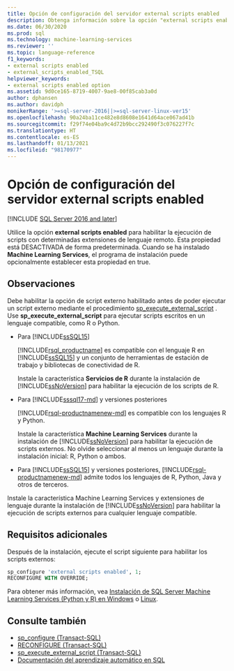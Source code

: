 ```yaml
---
title: Opción de configuración del servidor external scripts enabled
description: Obtenga información sobre la opción "external scripts enabled" en SQL Server. Después de activarla, puede ejecutar scripts externos en lenguajes compatibles, como R o Python.
ms.date: 06/30/2020
ms.prod: sql
ms.technology: machine-learning-services
ms.reviewer: ''
ms.topic: language-reference
f1_keywords:
- external scripts enabled
- external_scripts_enabled_TSQL
helpviewer_keywords:
- external scripts enabled option
ms.assetid: 9d0ce165-8719-4007-9ae8-00f85cab3a0d
author: dphansen
ms.author: davidph
monikerRange: '>=sql-server-2016||>=sql-server-linux-ver15'
ms.openlocfilehash: 90a24ba11ce482e8d8608e1641d64ace067ad41b
ms.sourcegitcommit: f29f74e04ba9c4d72b9bcc292490f3c076227f7c
ms.translationtype: HT
ms.contentlocale: es-ES
ms.lasthandoff: 01/13/2021
ms.locfileid: "98170977"
---
```

# <a name="external-scripts-enabled-server-configuration-option"></a>Opción de configuración del servidor external scripts enabled
[!INCLUDE [SQL Server 2016 and later](../../includes/applies-to-version/sqlserver2016.md)]

Utilice la opción **external scripts enabled** para habilitar la ejecución de scripts con determinadas extensiones de lenguaje remoto. Esta propiedad está DESACTIVADA de forma predeterminada. Cuando se ha instalado **Machine Learning Services**, el programa de instalación puede opcionalmente establecer esta propiedad en true.

## <a name="remarks"></a>Observaciones

Debe habilitar la opción de script externo habilitado antes de poder ejecutar un script externo mediante el procedimiento [sp_execute_external_script](../../relational-databases/system-stored-procedures/sp-execute-external-script-transact-sql.md) . Use **sp_execute_external_script** para ejecutar scripts escritos en un lenguaje compatible, como R o Python. 

+ Para [!INCLUDE[ssSQL15](../../includes/sssql16-md.md)]

    [!INCLUDE[rsql_productname](../../includes/rsql-productname-md.md)] es compatible con el lenguaje R en [!INCLUDE[ssSQL15](../../includes/sssql16-md.md)] y un conjunto de herramientas de estación de trabajo y bibliotecas de conectividad de R.

    Instale la característica **Servicios de R** durante la instalación de [!INCLUDE[ssNoVersion](../../includes/ssnoversion-md.md)] para habilitar la ejecución de los scripts de R.

+ Para [!INCLUDE[sssql17-md](../../includes/sssql17-md.md)] y versiones posteriores

    [!INCLUDE[rsql-productnamenew-md](../../includes/rsql-productnamenew-md.md)] es compatible con los lenguajes R y Python.

    Instale la característica **Machine Learning Services** durante la instalación de [!INCLUDE[ssNoVersion](../../includes/ssnoversion-md.md)] para habilitar la ejecución de scripts externos. No olvide seleccionar al menos un lenguaje durante la instalación inicial: R, Python o ambos.
    
+ Para [!INCLUDE[ssSQL15](../../includes/sssqlv15-md.md)] y versiones posteriores, [!INCLUDE[rsql-productnamenew-md](../../includes/rsql-productnamenew-md.md)] admite todos los lenguajes de R, Python, Java y otros de terceros.

Instale la característica Machine Learning Services y extensiones de lenguaje durante la instalación de [!INCLUDE[ssNoVersion](../../includes/ssnoversion-md.md)] para habilitar la ejecución de scripts externos para cualquier lenguaje compatible.

## <a name="additional-requirements"></a>Requisitos adicionales

Después de la instalación, ejecute el script siguiente para habilitar los scripts externos:

```sql
sp_configure 'external scripts enabled', 1;
RECONFIGURE WITH OVERRIDE;  
```

Para obtener más información, vea [Instalación de SQL Server Machine Learning Services (Python y R) en Windows](../../machine-learning/install/sql-machine-learning-services-windows-install.md) o [Linux](../../linux/sql-server-linux-setup-machine-learning-docker.md?toc=/sql/machine-learning/toc.json).

## <a name="see-also"></a>Consulte también

+ [sp_configure &#40;Transact-SQL&#41;](../../relational-databases/system-stored-procedures/sp-configure-transact-sql.md)
+ [RECONFIGURE &#40;Transact-SQL&#41;](../../t-sql/language-elements/reconfigure-transact-sql.md)
+ [sp_execute_external_script &#40;Transact-SQL&#41;](../../relational-databases/system-stored-procedures/sp-execute-external-script-transact-sql.md)
+ [Documentación del aprendizaje automático en SQL](../../machine-learning/index.yml)
